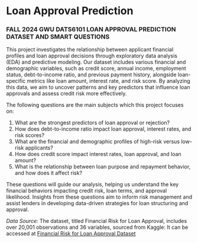 # Loan Approval Prediction

### FALL 2024 GWU **__DATS6101__** LOAN APPROVAL PREDICTION DATASET AND SMART QUESTIONS


This project investigates the relationship between applicant financial profiles and loan approval decisions through exploratory data analysis (EDA) and predictive modeling. Our dataset includes various financial and demographic variables, such as credit score, annual income, employment status, debt-to-income ratio, and previous payment history, alongside loan-specific metrics like loan amount, interest rate, and risk score. By analyzing this data, we aim to uncover patterns and key predictors that influence loan approvals and assess credit risk more effectively.

The following questions are the main subjects which this project focuses on:
   1)	What are the strongest predictors of loan approval or rejection?
   2)	How does debt-to-income ratio impact loan approval, interest rates, and risk scores?
   3)	What are the financial and demographic profiles of high-risk versus low-risk applicants?
   4)	How does credit score impact interest rates, loan approval, and loan amount?
   5)	What is the relationship between loan purpose and repayment behavior, and how does it affect risk?

These questions will guide our analysis, helping us understand the key financial behaviors impacting credit risk, loan terms, and approval likelihood. Insights from these questions aim to inform risk management and assist lenders in developing data-driven strategies for loan structuring and approval.

*Data Source:* The dataset, titled Financial Risk for Loan Approval, includes over 20,001 observations and 36 variables, sourced from Kaggle: It can be accessed at [Financial Risk for Loan Approval Dataset](https://www.kaggle.com/datasets/lorenzozoppelletto/financial-risk-for-loan-approval)

